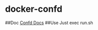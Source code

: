 docker-confd
============
##Doc
[Confd Docs](https://github.com/kelseyhightower/confd/tree/master/docs)
##Use
Just exec
	run.sh

